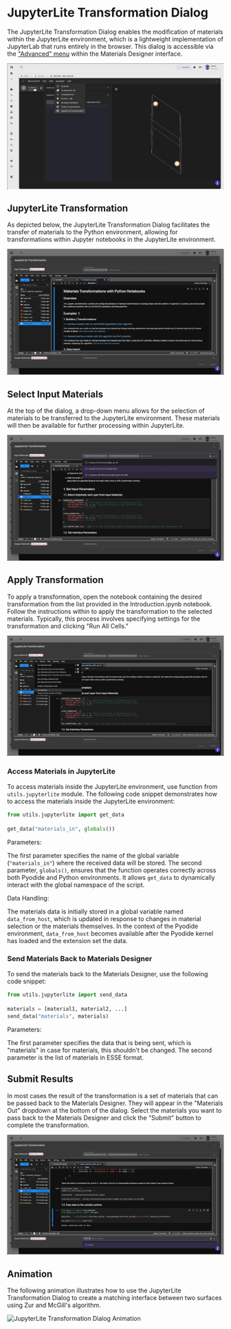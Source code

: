 # JupyterLite Transformation Dialog

The JupyterLite Transformation Dialog enables the modification of materials within the JupyterLite environment, which is a lightweight implementation of JupyterLab that runs entirely in the browser. This dialog is accessible via the ["Advanced" menu](../advanced.md) within the Materials Designer interface.

![Materials Designer header with Advanced menu opened](../../../../../../images/materials-designer/jupyterlite_dialog/open-jupyterlite-dialog.webp "Open JupyterLite Transformation Dialog")

## JupyterLite Transformation

As depicted below, the JupyterLite Transformation Dialog facilitates the transfer of materials to the Python environment, allowing for transformations within Jupyter notebooks in the JupyterLite environment.

![JupyterLite Transformation dialog with Introduction.ipynb opened](../../../../../../images/materials-designer/jupyterlite_dialog/jupyterlite-transformation.webp "JupyterLite Transformation Dialog")

## Select Input Materials

At the top of the dialog, a drop-down menu allows for the selection of materials to be transferred to the JupyterLite environment. These materials will then be available for further processing within JupyterLite.

![JupyterLite Transformation dialog with materials_in dropdown opened](../../../../../../images/materials-designer/jupyterlite_dialog/jupyterlite-transformation-input-materials.webp "Select Input Materials")

## Apply Transformation

To apply a transformation, open the notebook containing the desired transformation from the list provided in the Introduction.ipynb notebook. Follow the instructions within to apply the transformation to the selected materials. Typically, this process involves specifying settings for the transformation and clicking "Run All Cells."

![JupyterLite session with Run menu opened](../../../../../../images/materials-designer/jupyterlite_dialog/jupyterlite-transformation-apply-transformation.webp "Apply Transformation")

### Access Materials in JupyterLite
To access materials inside the JupyterLite environment, use function from `utils.jupyterlite` module. The following code snippet demonstrates how to access the materials inside the JupyterLite environment:

```python
from utils.jupyterlite import get_data

get_data("materials_in", globals())
```

Parameters:

The first parameter specifies the name of the global variable (`"materials_in"`) where the received data will be stored.
The second parameter, `globals()`, ensures that the function operates correctly across both Pyodide and Python environments. It allows `get_data` to dynamically interact with the global namespace of the script.

Data Handling:

The materials data is initially stored in a global variable named `data_from_host`, which is updated in response to changes in material selection or the materials themselves.
In the context of the Pyodide environment, `data_from_host` becomes available after the Pyodide kernel has loaded and the extension set the data.

### Send Materials Back to Materials Designer

To send the materials back to the Materials Designer, use the following code snippet:

```python
from utils.jupyterlite import send_data

materials = [material1, material2, ...]
send_data("materials", materials)
```

Parameters:

The first parameter specifies the data that is being sent, which is "materials" in case for materials, this shouldn't be changed. The second parameter is the list of materials in ESSE format.


## Submit Results

In most cases the result of the transformation is a set of materials that can be passed back to the Materials Designer. They will appear in the "Materials Out" dropdown at the bottom of the dialog. Select the materials you want to pass back to the Materials Designer and click the "Submit" button to complete the transformation.

![JupyterLite Transformation dialog with materials_out dropdown opened](../../../../../../images/materials-designer/jupyterlite_dialog/jupyterlite-transformation-submit-results.webp "Submit Results")

## Animation

The following animation illustrates how to use the JupyterLite Transformation Dialog to create a matching interface between two surfaces using Zur and McGill's algorithm.

<img data-gifffer="../../images/materials-designer/jupyterlite_dialog/jupyterlite-session-dialog.gif" alt="JupyterLite Transformation Dialog Animation"/>
